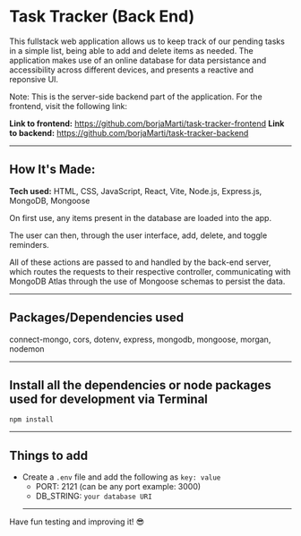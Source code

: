 # Task Tracker (Back End)

This fullstack web application allows us to keep track of our pending tasks in a simple list, being able to add and delete items as needed. The application makes use of an online database for data persistance and accessibility across different devices, and presents a reactive and reponsive UI.

Note: This is the server-side backend part of the application. For the frontend, visit the following link:

**Link to frontend:** https://github.com/borjaMarti/task-tracker-frontend
**Link to backend:** https://github.com/borjaMarti/task-tracker-backend

---

## How It's Made:

**Tech used:** HTML, CSS, JavaScript, React, Vite, Node.js, Express.js, MongoDB, Mongoose

On first use, any items present in the database are loaded into the app.

The user can then, through the user interface, add, delete, and toggle reminders.

All of these actions are passed to and handled by the back-end server, which routes the requests to their respective controller, communicating with MongoDB Atlas through the use of Mongoose schemas to persist the data.

---

## Packages/Dependencies used

connect-mongo, cors, dotenv, express, mongodb, mongoose, morgan, nodemon

---

## Install all the dependencies or node packages used for development via Terminal

`npm install`

---

## Things to add

- Create a `.env` file and add the following as `key: value`
  - PORT: 2121 (can be any port example: 3000)
  - DB_STRING: `your database URI`
  ***

Have fun testing and improving it! 😎
